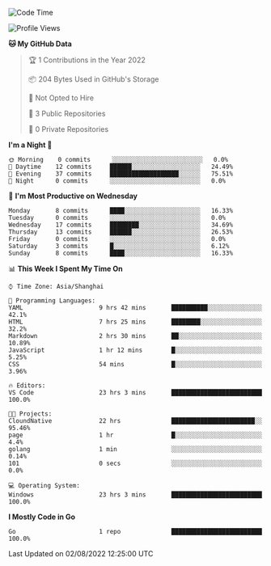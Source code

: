 <!--START_SECTION:waka-->
![Code Time](http://img.shields.io/badge/Code%20Time-0%20secs-blue)

![Profile Views](http://img.shields.io/badge/Profile%20Views-0-blue)

**🐱 My GitHub Data** 

> 🏆 1 Contributions in the Year 2022
 > 
> 📦 204 Bytes Used in GitHub's Storage 
 > 
> 🚫 Not Opted to Hire
 > 
> 📜 3 Public Repositories 
 > 
> 🔑 0 Private Repositories  
 > 
**I'm a Night 🦉** 

```text
🌞 Morning    0 commits      ░░░░░░░░░░░░░░░░░░░░░░░░░   0.0% 
🌆 Daytime    12 commits     ██████░░░░░░░░░░░░░░░░░░░   24.49% 
🌃 Evening    37 commits     ███████████████████░░░░░░   75.51% 
🌙 Night      0 commits      ░░░░░░░░░░░░░░░░░░░░░░░░░   0.0%

```
📅 **I'm Most Productive on Wednesday** 

```text
Monday       8 commits      ████░░░░░░░░░░░░░░░░░░░░░   16.33% 
Tuesday      0 commits      ░░░░░░░░░░░░░░░░░░░░░░░░░   0.0% 
Wednesday    17 commits     ████████░░░░░░░░░░░░░░░░░   34.69% 
Thursday     13 commits     ██████░░░░░░░░░░░░░░░░░░░   26.53% 
Friday       0 commits      ░░░░░░░░░░░░░░░░░░░░░░░░░   0.0% 
Saturday     3 commits      █░░░░░░░░░░░░░░░░░░░░░░░░   6.12% 
Sunday       8 commits      ████░░░░░░░░░░░░░░░░░░░░░   16.33%

```


📊 **This Week I Spent My Time On** 

```text
⌚︎ Time Zone: Asia/Shanghai

💬 Programming Languages: 
YAML                     9 hrs 42 mins       ██████████░░░░░░░░░░░░░░░   42.1% 
HTML                     7 hrs 25 mins       ████████░░░░░░░░░░░░░░░░░   32.2% 
Markdown                 2 hrs 30 mins       ██░░░░░░░░░░░░░░░░░░░░░░░   10.89% 
JavaScript               1 hr 12 mins        █░░░░░░░░░░░░░░░░░░░░░░░░   5.25% 
CSS                      54 mins             █░░░░░░░░░░░░░░░░░░░░░░░░   3.96%

🔥 Editors: 
VS Code                  23 hrs 3 mins       █████████████████████████   100.0%

🐱‍💻 Projects: 
CloundNative             22 hrs              ███████████████████████░░   95.46% 
page                     1 hr                █░░░░░░░░░░░░░░░░░░░░░░░░   4.4% 
golang                   1 min               ░░░░░░░░░░░░░░░░░░░░░░░░░   0.14% 
101                      0 secs              ░░░░░░░░░░░░░░░░░░░░░░░░░   0.0%

💻 Operating System: 
Windows                  23 hrs 3 mins       █████████████████████████   100.0%

```

**I Mostly Code in Go** 

```text
Go                       1 repo              █████████████████████████   100.0%

```



 Last Updated on 02/08/2022 12:25:00 UTC
<!--END_SECTION:waka-->
